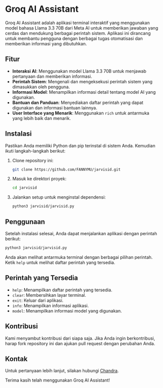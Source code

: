 # Groq AI Assistant

Groq AI Assistant adalah aplikasi terminal interaktif yang menggunakan model bahasa Llama 3.3 70B dari Meta AI untuk memberikan jawaban yang cerdas dan mendukung berbagai perintah sistem. Aplikasi ini dirancang untuk membantu pengguna dengan berbagai tugas otomatisasi dan memberikan informasi yang dibutuhkan.

## Fitur

- **Interaksi AI**: Menggunakan model Llama 3.3 70B untuk menjawab pertanyaan dan memberikan informasi.
- **Perintah Sistem**: Mengenali dan mengeksekusi perintah sistem yang dimasukkan oleh pengguna.
- **Informasi Model**: Menampilkan informasi detail tentang model AI yang digunakan.
- **Bantuan dan Panduan**: Menyediakan daftar perintah yang dapat digunakan dan informasi bantuan lainnya.
- **User Interface yang Menarik**: Menggunakan `rich` untuk antarmuka yang lebih baik dan menarik.

## Instalasi

Pastikan Anda memiliki Python dan pip terinstal di sistem Anda. Kemudian ikuti langkah-langkah berikut:

1. Clone repository ini:

   ```bash
   git clone https://github.com/FANNYMU/jarvisid.git
   ```

2. Masuk ke direktori proyek:

   ```bash
   cd jarvisid
   ```

3. Jalankan setup untuk menginstal dependensi:

   ```bash
   python3 jarvisid/jarvisid.py
   ```

## Penggunaan

Setelah instalasi selesai, Anda dapat menjalankan aplikasi dengan perintah berikut:

```bash
python3 jarvisid/jarvisid.py
```

Anda akan melihat antarmuka terminal dengan berbagai pilihan perintah. Ketik `help` untuk melihat daftar perintah yang tersedia.

## Perintah yang Tersedia

- `help`: Menampilkan daftar perintah yang tersedia.
- `clear`: Membersihkan layar terminal.
- `exit`: Keluar dari aplikasi.
- `info`: Menampilkan informasi aplikasi.
- `model`: Menampilkan informasi model yang digunakan.

## Kontribusi

Kami menyambut kontribusi dari siapa saja. Jika Anda ingin berkontribusi, harap fork repository ini dan ajukan pull request dengan perubahan Anda.

## Kontak

Untuk pertanyaan lebih lanjut, silakan hubungi [Chandra](mailto:baundatar@gmail.com).

Terima kasih telah menggunakan Groq AI Assistant!
